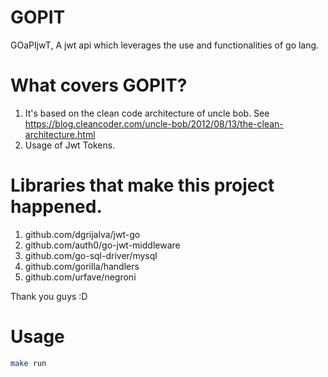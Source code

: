 # GOPIT
GOaPIjwT, A jwt api which leverages the use and functionalities of go lang.

# What covers GOPIT?
1. It's based on the clean code architecture of uncle bob. See https://blog.cleancoder.com/uncle-bob/2012/08/13/the-clean-architecture.html
2. Usage of Jwt Tokens.


# Libraries that make this project happened.
1. github.com/dgrijalva/jwt-go
2. github.com/auth0/go-jwt-middleware
3. github.com/go-sql-driver/mysql
4. github.com/gorilla/handlers
5. github.com/urfave/negroni

Thank you guys :D

# Usage
``` bash
make run
```
